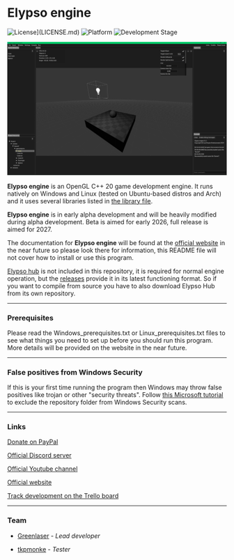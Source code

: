 # Elypso engine

![License](https://img.shields.io/badge/license-Proprietary-blue)](LICENSE.md)
![Platform](https://img.shields.io/badge/platform-Windows%20%7C%20Linux-brightgreen)
![Development Stage](https://img.shields.io/badge/development-Alpha-yellow)

![Engine screenshot](image.png)

**Elypso engine** is an OpenGL C++ 20 game development engine. It runs natively on Windows and Linux (tested on Ubuntu-based distros and Arch) and it uses several libraries listed in [the library file](LIBRARIES.md).

**Elypso engine** is in early alpha development and will be heavily modified during alpha development. Beta is aimed for early 2026, full release is aimed for 2027.

The documentation for **Elypso engine** will be found at the [official website](https://elypsoengine.com)  in the near future so please look there for information, this README file will not cover how to install or use this program.

[Elypso hub](https://github.com/Lost-Empire-Entertainment/Elypso-hub) is not included in this repository, it is required for normal engine operation, but the [releases](https://github.com/Lost-Empire-Entertainment/Elypso-engine/releases) provide it in its latest functioning format. So if you want to compile from source you have to also download Elypso Hub from its own repository.
 
---

### Prerequisites

Please read the Windows_prerequisites.txt or Linux_prerequisites.txt files to see what things you need to set up before you should run this program. More details will be provided on the website in the near future.

---

### False positives from Windows Security

If this is your first time running the program then Windows may throw false positives like trojan or other "security threats". Follow [this Microsoft tutorial](https://support.microsoft.com/en-us/windows/add-an-exclusion-to-windows-security-811816c0-4dfd-af4a-47e4-c301afe13b26) to exclude the repository folder from Windows Security scans.

---

### Links

[Donate on PayPal](https://www.paypal.com/donate/?hosted_button_id=QWG8SAYX5TTP6)

[Official Discord server](https://discord.gg/jkvasmTND5)

[Official Youtube channel](https://youtube.com/greenlaser)

[Official website](https://elypsoengine.com)

[Track development on the Trello board](https://trello.com/b/hbt6ebCZ/elypso-engine)

---

### Team

* [Greenlaser](https://github.com/greeenlaser) - *Lead developer*

* [tkpmonke](https://github.com/tkpmonke) - *Tester*
